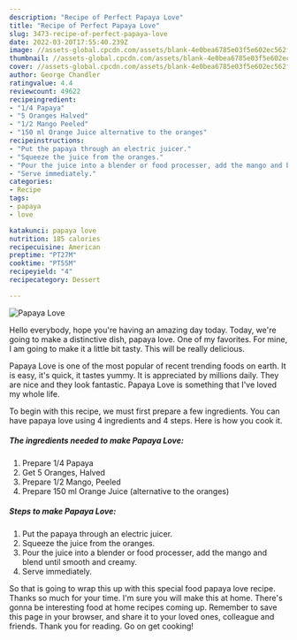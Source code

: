 ```yaml
---
description: "Recipe of Perfect Papaya Love"
title: "Recipe of Perfect Papaya Love"
slug: 3473-recipe-of-perfect-papaya-love
date: 2022-03-20T17:55:40.239Z
image: //assets-global.cpcdn.com/assets/blank-4e0bea6785e03f5e602ec562f230caae08da540cada707380b4fe1bbebba43da.png
thumbnail: //assets-global.cpcdn.com/assets/blank-4e0bea6785e03f5e602ec562f230caae08da540cada707380b4fe1bbebba43da.png
cover: //assets-global.cpcdn.com/assets/blank-4e0bea6785e03f5e602ec562f230caae08da540cada707380b4fe1bbebba43da.png
author: George Chandler
ratingvalue: 4.4
reviewcount: 49622
recipeingredient:
- "1/4 Papaya"
- "5 Oranges Halved"
- "1/2 Mango Peeled"
- "150 ml Orange Juice alternative to the oranges"
recipeinstructions:
- "Put the papaya through an electric juicer."
- "Squeeze the juice from the oranges."
- "Pour the juice into a blender or food processer, add the mango and blend until smooth and creamy."
- "Serve immediately."
categories:
- Recipe
tags:
- papaya
- love

katakunci: papaya love 
nutrition: 185 calories
recipecuisine: American
preptime: "PT27M"
cooktime: "PT55M"
recipeyield: "4"
recipecategory: Dessert

---
```



![Papaya Love](//assets-global.cpcdn.com/assets/blank-4e0bea6785e03f5e602ec562f230caae08da540cada707380b4fe1bbebba43da.png)

Hello everybody, hope you're having an amazing day today. Today, we're going to make a distinctive dish, papaya love. One of my favorites. For mine, I am going to make it a little bit tasty. This will be really delicious.

Papaya Love is one of the most popular of recent trending foods on earth. It is easy, it's quick, it tastes yummy. It is appreciated by millions daily. They are nice and they look fantastic. Papaya Love is something that I've loved my whole life.




To begin with this recipe, we must first prepare a few ingredients. You can have papaya love using 4 ingredients and 4 steps. Here is how you cook it.

<!--inarticleads1-->

##### The ingredients needed to make Papaya Love:

1. Prepare 1/4 Papaya
1. Get 5 Oranges, Halved
1. Prepare 1/2 Mango, Peeled
1. Prepare 150 ml Orange Juice (alternative to the oranges)




<!--inarticleads2-->

##### Steps to make Papaya Love:

1. Put the papaya through an electric juicer.
1. Squeeze the juice from the oranges.
1. Pour the juice into a blender or food processer, add the mango and blend until smooth and creamy.
1. Serve immediately.




So that is going to wrap this up with this special food papaya love recipe. Thanks so much for your time. I'm sure you will make this at home. There's gonna be interesting food at home recipes coming up. Remember to save this page in your browser, and share it to your loved ones, colleague and friends. Thank you for reading. Go on get cooking!
